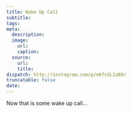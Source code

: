 ```yaml
---
title: Wake Up Call
subtitle:
tags:
meta:
  description:
  image:
    url:
    caption:
  source:
    url:
    title:
dispatch: http://instagram.com/p/eKfsSLIaB9/
truncatable: false
date:
---
```


Now that is some wake up call...
